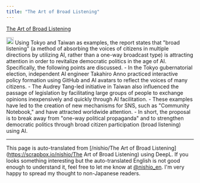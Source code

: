 ```yaml
---
title: "The Art of Broad Listening"
---
```


[The Art of Broad Listening](https://www.combinationsmag.com/the-art-of-broad-listening/)

<img src='https://scrapbox.io/api/pages/nishio-en/o1 Pro/icon' alt='o1 Pro.icon' height="19.5"/>
Using Tokyo and Taiwan as examples, the report states that "broad listening" (a method of absorbing the voices of citizens in multiple directions by utilizing AI, rather than a one-way broadcast type) is attracting attention in order to revitalize democratic politics in the age of AI. Specifically, the following points are discussed.
- In the Tokyo gubernatorial election, independent AI engineer Takahiro Anno practiced interactive policy formation using GitHub and AI avatars to reflect the voices of many citizens.
- The Audrey Tang-led initiative in Taiwan also influenced the passage of legislation by facilitating large groups of people to exchange opinions inexpensively and quickly through AI facilitation.
- These examples have led to the creation of new mechanisms for SNS, such as "Community Notebook," and have attracted worldwide attention.
- In short, the proposal is to break away from "one-way political propaganda" and to strengthen democratic politics through broad citizen participation (broad listening) using AI.

---
This page is auto-translated from [/nishio/The Art of Broad Listening](https://scrapbox.io/nishio/The Art of Broad Listening) using DeepL. If you looks something interesting but the auto-translated English is not good enough to understand it, feel free to let me know at [@nishio_en](https://twitter.com/nishio_en). I'm very happy to spread my thought to non-Japanese readers.